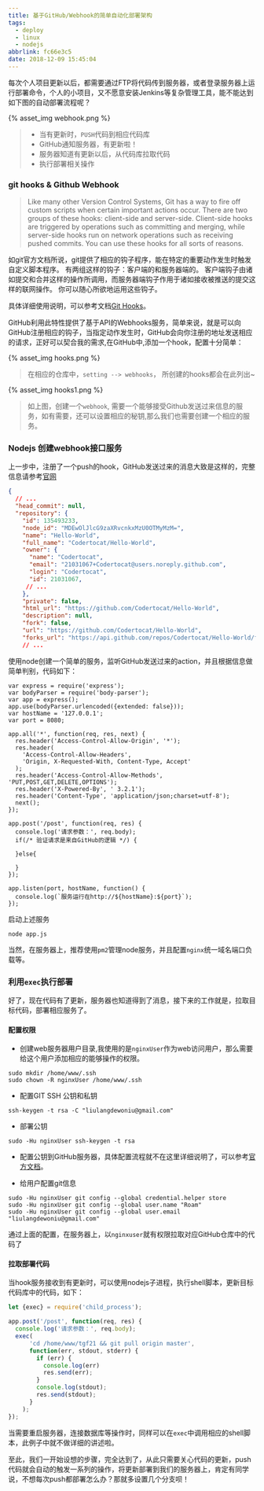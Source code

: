 ```yaml
---
title: 基于GitHub/Webhook的简单自动化部署架构
tags:
  - deploy
  - linux
  - nodejs
abbrlink: fc66e3c5
date: 2018-12-09 15:45:04
---
```


每次个人项目更新以后，都需要通过FTP将代码传到服务器，或者登录服务器上运行部署命令，个人的小项目，又不愿意安装Jenkins等复杂管理工具，能不能达到如下图的自动部署流程呢？

{% asset_img webhook.png %}

<!-- more -->

> - 当有更新时，`PUSH`代码到相应代码库
> - GitHub通知服务器，有更新啦！
> - 服务器知道有更新以后，从代码库拉取代码
> - 执行部署相关操作

### git hooks & Github Webhook

> Like many other Version Control Systems, Git has a way to fire off custom scripts when certain important actions occur. There are two groups of these hooks: client-side and server-side. Client-side hooks are triggered by operations such as committing and merging, while server-side hooks run on network operations such as receiving pushed commits. You can use these hooks for all sorts of reasons.

如git官方文档所说，git提供了相应的钩子程序，能在特定的重要动作发生时触发自定义脚本程序。 有两组这样的钩子：客户端的和服务器端的。 客户端钩子由诸如提交和合并这样的操作所调用，而服务器端钩子作用于诸如接收被推送的提交这样的联网操作。 你可以随心所欲地运用这些钩子。

具体详细使用说明，可以参考文档[Git Hooks](https://git-scm.com/book/en/v2/Customizing-Git-Git-Hooks)。

GitHub利用此特性提供了基于API的Webhooks服务，简单来说，就是可以向GitHub注册相应的钩子，当指定动作发生时，GitHub会向你注册的地址发送相应的请求，正好可以契合我的需求,在GitHub中,添加一个hook，配置十分简单： 


{% asset_img hooks.png %}


> 在相应的仓库中，`setting --> webhooks`， 所创建的hooks都会在此列出~


{% asset_img hooks1.png %}


> 如上图，创建一个`webhook`, 需要一个能够接受Github发送过来信息的服务，如有需要，还可以设置相应的秘钥,那么我们也需要创建一个相应的服务。


### Nodejs 创建webhook接口服务


上一步中，注册了一个push的hook，GitHub发送过来的消息大致是这样的，完整信息请参考[官网](https://developer.github.com/v3/activity/events/types/#pushevent)

```json
{
  // ...
  "head_commit": null,
  "repository": {
    "id": 135493233,
    "node_id": "MDEwOlJlcG9zaXRvcnkxMzU0OTMyMzM=",
    "name": "Hello-World",
    "full_name": "Codertocat/Hello-World",
    "owner": {
      "name": "Codertocat",
      "email": "21031067+Codertocat@users.noreply.github.com",
      "login": "Codertocat",
      "id": 21031067,
     // ...
    },
    "private": false,
    "html_url": "https://github.com/Codertocat/Hello-World",
    "description": null,
    "fork": false,
    "url": "https://github.com/Codertocat/Hello-World",
    "forks_url": "https://api.github.com/repos/Codertocat/Hello-World/forks",
    // ...
```

使用node创建一个简单的服务，监听GitHub发送过来的action，并且根据信息做简单判别，代码如下：

```JS
var express = require('express');
var bodyParser = require('body-parser');
var app = express();
app.use(bodyParser.urlencoded({extended: false}));
var hostName = '127.0.0.1';
var port = 8080;

app.all('*', function(req, res, next) {
  res.header('Access-Control-Allow-Origin', '*');
  res.header(
    'Access-Control-Allow-Headers',
    'Origin, X-Requested-With, Content-Type, Accept'
  );
  res.header('Access-Control-Allow-Methods', 'PUT,POST,GET,DELETE,OPTIONS');
  res.header('X-Powered-By', ' 3.2.1');
  res.header('Content-Type', 'application/json;charset=utf-8');
  next();
});

app.post('/post', function(req, res) {
  console.log('请求参数：', req.body);
  if(/* 验证请求是来自GitHub的逻辑 */) {

  }else{

  }
});

app.listen(port, hostName, function() {
  console.log(`服务运行在http://${hostName}:${port}`);
});
```

启动上述服务

```
node app.js
```

当然，在服务器上，推荐使用`pm2`管理node服务，并且配置`nginx`统一域名端口负载等。

### 利用`exec`执行部署

好了，现在代码有了更新，服务器也知道得到了消息，接下来的工作就是，拉取目标代码，部署相应服务了。

#### 配置权限

* 创建web服务器用户目录,我使用的是`nginxUser`作为web访问用户，那么需要给这个用户添加相应的能够操作的权限。

```
sudo mkdir /home/www/.ssh
sudo chown -R nginxUser /home/www/.ssh
```

* 配置GIT SSH 公钥和私钥

```
ssh-keygen -t rsa -C "liulangdewoniu@gmail.com"
```

* 部署公钥

```
sudo -Hu nginxUser ssh-keygen -t rsa
```

* 配置公钥到GitHub服务器，具体配置流程就不在这里详细说明了，可以参考[官方文档](https://help.github.com/articles/connecting-to-github-with-ssh/)。

* 给用户配置git信息

```
sudo -Hu nginxUser git config --global credential.helper store
sudo -Hu nginxUser git config --global user.name "Roam" 
sudo -Hu nginxUser git config --global user.email "liulangdewoniu@gmail.com"
```

通过上面的配置，在服务器上，以`nginxuser`就有权限拉取对应GitHub仓库中的代码了

#### 拉取部署代码

当hook服务接收到有更新时，可以使用nodejs子进程，执行shell脚本，更新目标代码库中的代码，如下：

```js
let {exec} = require('child_process');

app.post('/post', function(req, res) {
  console.log('请求参数：', req.body);
  exec(
      'cd /home/www/tgf21 && git pull origin master',
      function(err, stdout, stderr) {
        if (err) {
          console.log(err)
          res.send(err);
        }
        console.log(stdout);
        res.send(stdout);
      }
    );
});
```

当需要重启服务器，连接数据库等操作时，同样可以在`exec`中调用相应的shell脚本，此例子中就不做详细的讲述啦。

至此，我们一开始设想的步骤，完全达到了，从此只需要关心代码的更新，push代码就会自动的触发一系列的操作，将更新部署到我们的服务器上，肯定有同学说，不想每次push都部署怎么办？那就多设置几个分支呗！
